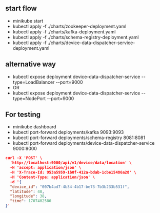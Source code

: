 ## start flow
- minikube start
- kubectl apply -f ./charts/zookeeper-deployment.yaml
- kubectl apply -f ./charts/kafka-deployment.yaml
- kubectl apply -f ./charts/schema-registry-deployment.yaml
- kubectl apply -f ./charts/device-data-dispatcher-service-deployment.yaml

## alternative way
- kubectl expose deployment device-data-dispatcher-service --type=LoadBalancer --port=9000
- OR
- kubectl expose deployment device-data-dispatcher-service --type=NodePort --port=9000


## For testing
- minikube dashboard
- kubectl port-forward deployments/kafka  9093:9093
- kubectl port-forward deployments/schema-registry 8081:8081
- kubectl port-forward deployments/device-data-dispatcher-service 9000:9000

```json
curl -X 'POST' \
  'http://localhost:9000/api/v1/device/data/location' \
  -H 'accept: application/json' \
  -H 'X-Trace-Id: 953a5959-1b0f-412a-bdab-1cbe15486a28' \
  -H 'Content-Type: application/json' \
  -d '{
  "device_id": "007b4ad7-4b34-4b17-be73-7b3b233b531f",
  "latitude": 48,
  "longitude": 38,
  "time": 1707402580
}'
```
